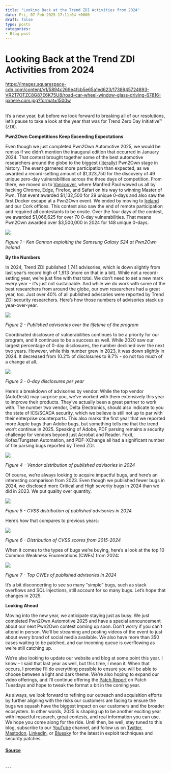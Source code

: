 ```yaml
---
title: "Looking Back at the Trend ZDI Activities from 2024"
date: Fri, 07 Feb 2025 17:11:04 +0000
draft: false
type: posts
categories: 
- Blog post
---
```

# Looking Back at the Trend ZDI Activities from 2024
https://images.squarespace-cdn.com/content/v1/5894c269e4fcb5e65a1ed623/1738945724893-VR2T7OTZC8G87E6K75U8/road-car-wheel-window-glass-driving-67816-pxhere.com.jpg?format=1500w
<br/>

<br/>
It’s a new year, but before we look forward to breaking all of our resolutions, let’s pause to take a look at the year that was for Trend Zero Day Initiative™ (ZDI).

**Pwn2Own Competitions Keep Exceeding Expectations**

Even though we just completed Pwn2Own Automotive 2025, we would be remiss if we didn’t mention the inaugural edition that occurred in January 2024. That contest brought together some of the best automotive researchers around the globe to the biggest ([literally](https://www.youtube.com/shorts/7V5f-ysfioc)) Pwn2Own stage in history. The event garnered more participation than expected, as we awarded a record-setting amount of $1,323,750 for the discovery of 49 unique zero-day vulnerabilities across the three days of competition. From there, we moved on to [Vancouver](https://www.zerodayinitiative.com/blog/2024/3/21/pwn2own-vancouver-2024-day-two-results), where Manfred Paul wowed us all by hacking Chrome, Edge, Firefox, and Safari on his way to winning Master of Pwn. That event awarded $1,132,500 for 29 unique 0-days and also saw the first Docker escape at a Pwn2Own event. We ended by moving to [Ireland](https://www.zerodayinitiative.com/blog/2024/10/25/pwn2own-ireland-2024-day-four-and-master-of-pwn) and our Cork offices. This contest also saw the end of remote participation and required all contestants to be onsite. Over the four days of the contest, we awarded $1,066,625 for over 70 0-day vulnerabilities. That means Pwn2Own awarded over $3,500,000 in 2024 for 148 unique 0-days.

![](https://images.squarespace-cdn.com/content/v1/5894c269e4fcb5e65a1ed623/7c95539e-68c0-4e4b-9ed4-bf2c0924493b/DSC00696.JPG?format=1000w)

_Figure 1 - Ken Gannon exploiting the Samsung Galaxy S24 at Pwn2Own Ireland_

**By the Numbers**

In 2024, Trend ZDI published 1,741 advisories, which is down slightly from last year’s record high of 1,913 (more on that in a bit). While not a record-setting year, we’re just fine with that total. We don’t need to set a new mark every year – it’s just not sustainable. And while we do work with some of the best researchers from around the globe, our own researchers had a great year, too. Just over 40% of all published advisories were reported by Trend ZDI security researchers. Here’s how those numbers of advisories stack up year-over-year. 

![](https://images.squarespace-cdn.com/content/v1/5894c269e4fcb5e65a1ed623/01e8e69d-0220-4f74-9e09-21de06f93e70/2025-ZDI+Numbers.jpg?format=1000w)

_Figure 2 - Published advisories over the lifetime of the program_

Coordinated disclosure of vulnerabilities continues to be a priority for our program, and it continues to be a success as well. While 2020 saw our largest percentage of 0-day disclosures, the number declined over the next two years. However, while this number grew in 2023, it was down slightly in 2024. It decreased from 10.2% of disclosures to 9.7% - so not too much of a change at all.

![](https://images.squarespace-cdn.com/content/v1/5894c269e4fcb5e65a1ed623/e18fdd1f-16af-46e5-877f-4cac74017b21/2025-ZDI+Numbers2.jpg?format=1000w)

_Figure 3 - 0-day disclosures per year_

Here’s a breakdown of advisories by vendor. While the top vendor (AutoDesk) may surprise you, we’ve worked with them extensively this year to improve their products. They’ve actually been a great partner to work with. The number two vendor, Delta Electronics, should also indicate to you the state of ICS/SCADA security, which we believe is still not up to par with their enterprise counterparts. This also marks the first year that we reported more Apple bugs than Adobe bugs, but something tells me that the trend won’t continue in 2025. Speaking of Adobe, PDF parsing remains a security challenge for vendors beyond just Acrobat and Reader. Foxit, Kofax/Tungsten Automation, and PDF-XChange all had a significant number of file parsing bugs reported by Trend ZDI.

![](https://images.squarespace-cdn.com/content/v1/5894c269e4fcb5e65a1ed623/48f04390-c9fb-4f30-8d6a-b64ca3555b9e/2025-ZDI+Numbers-v2.jpg?format=1000w)

_Figure 4 - Vendor distribution of published advisories in 2024_

Of course, we’re always looking to acquire impactful bugs, and here’s an interesting comparison from 2023. Even though we published fewer bugs in 2024, we disclosed more Critical and High severity bugs in 2024 than we did in 2023. We put quality over quantity.

![](https://images.squarespace-cdn.com/content/v1/5894c269e4fcb5e65a1ed623/0b7c1760-dc4a-4e82-9a41-dfd50ee67366/2025-ZDI+Numbers4.jpg?format=1000w)

_Figure 5 - CVSS distribution of published advisories in 2024_

Here’s how that compares to previous years:

![](https://images.squarespace-cdn.com/content/v1/5894c269e4fcb5e65a1ed623/4ea3d8e7-1da6-490c-8af8-02a60651e740/2025-ZDI+Numbers5.jpg?format=1000w)

_Figure 6 - Distribution of CVSS scores from 2015-2024_

When it comes to the types of bugs we’re buying, here’s a look at the top 10 Common Weakness Enumerations (CWEs) from 2024:

![](https://images.squarespace-cdn.com/content/v1/5894c269e4fcb5e65a1ed623/95f627e5-46a4-4481-b83a-31b43334e8d6/Picture1.jpg?format=1000w)

_Figure 7 - Top CWEs of published advisories in 2024_

It’s a bit disconcerting to see so many “simple” bugs, such as stack overflows and SQL injections, still account for so many bugs. Let’s hope that changes in 2025.

**Looking Ahead**

Moving into the new year, we anticipate staying just as busy. We just completed Pwn2Own Automotive 2025 and have a special announcement about our next Pwn2Own contest coming up soon. Don’t worry if you can’t attend in person. We’ll be streaming and posting videos of the event to just about every brand of social media available. We also have more than 350 cases waiting to be patched, and our incoming queue is overflowing as we’re still catching up.

We’re also looking to update our website and blog at some point this year. I know – I said that last year as well, but this time, I mean it. When that occurs, I promise I’ll do everything possible to ensure you will be able to choose between a light and dark theme. We’re also hoping to expand our video offerings, and I’ll continue offering the [Patch Report](https://youtube.com/playlist?list=PLeFSM_a8Jri75_5-NpydcFneOaTvr3vJE) on Patch Tuesdays and hope to tweak the format a bit in the coming year.

As always, we look forward to refining our outreach and acquisition efforts by further aligning with the risks our customers are facing to ensure the bugs we squash have the biggest impact on our customers and the broader ecosystem. In other words, 2025 is shaping up to be another exciting year with impactful research, great contests, and real information you can use. We hope you come along for the ride. Until then, be well, stay tuned to this blog, subscribe to our [YouTube](https://www.youtube.com/c/ZeroDayInitiative) channel, and follow us on [Twitter](https://www.twitter.com/thezdi), [Mastodon](https://infosec.exchange/@thezdi), [LinkedIn](https://www.linkedin.com/company/zerodayinitiative), or [Bluesky](https://bsky.app/profile/thezdi.bsky.social) for the latest in exploit techniques and security patches.

#### [Source](https://www.thezdi.com/blog/2025/2/7/looking-back-at-the-trend-zdi-activities-from-2024)

<br/>
---

